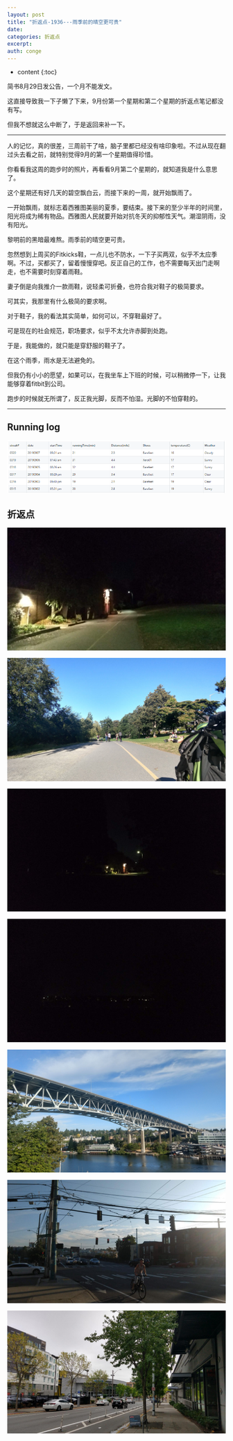 ```yaml
---
layout: post
title: "折返点-1936---雨季前的晴空更可贵"
date:
categories: 折返点
excerpt:
auth: conge
---
```

* content
{:toc}

简书8月29日发公告，一个月不能发文。

这直接导致我一下子懒了下来，9月份第一个星期和第二个星期的折返点笔记都没有写。

但我不想就这么中断了，于是返回来补一下。

----

人的记忆，真的很差，三周前干了啥，脑子里都已经没有啥印象啦。不过从现在翻过头去看之前，就特别觉得9月的第一个星期值得珍惜。

你看看我这周的跑步时的照片，再看看9月第二个星期的，就知道我是什么意思了。

这个星期还有好几天的碧空飘白云，而接下来的一周，就开始飘雨了。

一开始飘雨，就标志着西雅图美丽的夏季，要结束。接下来的至少半年的时间里，阳光将成为稀有物品。西雅图人民就要开始对抗冬天的抑郁性天气。潮湿阴雨，没有阳光。

黎明前的黑暗最难熬。雨季前的晴空更可贵。

忽然想到上周买的Fitkicks鞋，一点儿也不防水，一下子买两双，似乎不太应季啊。不过，买都买了，留着慢慢穿吧。反正自己的工作，也不需要每天出门走啊走，也不需要时刻穿着雨鞋。

妻子倒是向我推介一款雨鞋，说轻柔可折叠，也符合我对鞋子的极简要求。

可其实，我那里有什么极简的要求啊。

对于鞋子，我的看法其实简单，如何可以，不穿鞋最好了。

可是现在的社会规范，职场要求，似乎不太允许赤脚到处跑。

于是，我能做的，就只能是穿舒服的鞋子了。

在这个雨季，雨水是无法避免的。

但我仍有小小的愿望，如果可以，在我坐车上下班的时候，可以稍微停一下，让我能够穿着fitbit到公司。

跑步的时候就无所谓了，反正我光脚，反而不怕湿。光脚的不怕穿鞋的。

------

## Running log
![ ](/assets/images/折返点/118382-56b4701b4b158ea9.png)

## 折返点

![20190901.jpg](/assets/images/折返点/118382-818963c2df1b68ee.jpg)

![20190902.jpg](/assets/images/折返点/118382-6fd361ef9e694667.jpg)

![20190903.jpg](/assets/images/折返点/118382-2705daccf0a308b9.jpg)

![20190904.jpg](/assets/images/折返点/118382-a46185f1be15fc03.jpg)

![20190905.jpg](/assets/images/折返点/118382-492749fbae4d317a.jpg)

![20190906.jpg](/assets/images/折返点/118382-dd7c6e48d94f7645.jpg)

![20190907.jpg](/assets/images/折返点/118382-78f86224858858bd.jpg)

